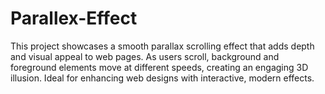 # Parallex-Effect
This project showcases a smooth parallax scrolling effect that adds depth and visual appeal to web pages. As users scroll, background and foreground elements move at different speeds, creating an engaging 3D illusion. Ideal for enhancing web designs with interactive, modern effects.
